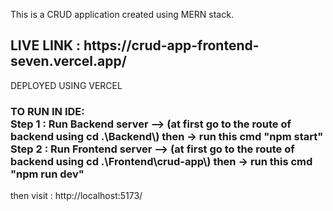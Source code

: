This is a CRUD application created using MERN stack.<br/>

<h2>LIVE LINK : https://crud-app-frontend-seven.vercel.app/</h2>
DEPLOYED USING VERCEL

<h3>
TO RUN IN IDE:<br/>
Step 1 : Run Backend server --> (at first go to the route of backend using cd .\Backend\) then -> run this cmd "npm start" <br/>
Step 2 : Run Frontend server --> (at first go to the route of backend using cd .\Frontend\crud-app\) then -> run this cmd "npm run dev"<br/>
</h3>

then visit : http://localhost:5173/
